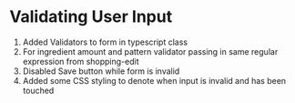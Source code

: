 # Validating User Input
01. Added Validators to form in typescript class
02. For ingredient amount and pattern validator passing in same regular expression from shopping-edit
03. Disabled Save button while form is invalid
04. Added some CSS styling to denote when input is invalid and has been touched